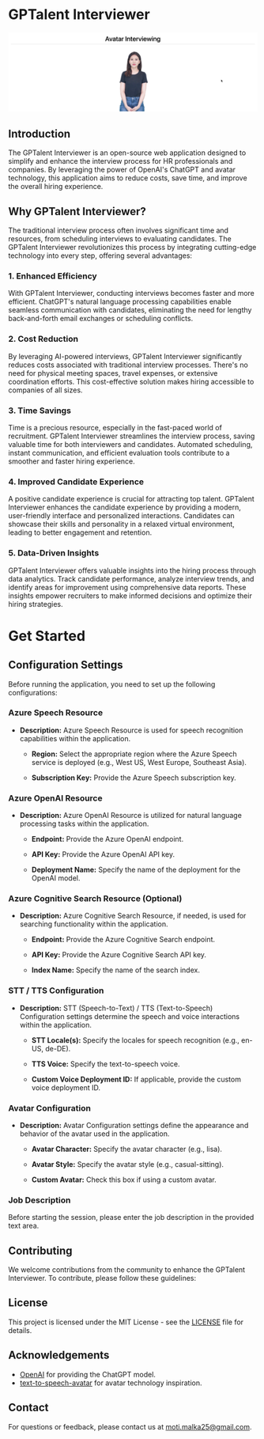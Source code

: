 # GPTalent Interviewer

![GPTalent Interviewer Logo](./Screenshot%202024-05-05%20at%2023.57.43.png)

## Introduction

The GPTalent Interviewer is an open-source web application designed to simplify and enhance the interview process for HR professionals and companies. By leveraging the power of OpenAI's ChatGPT and avatar technology, this application aims to reduce costs, save time, and improve the overall hiring experience.

## Why GPTalent Interviewer?

The traditional interview process often involves significant time and resources, from scheduling interviews to evaluating candidates. The GPTalent Interviewer revolutionizes this process by integrating cutting-edge technology into every step, offering several advantages:

### 1. Enhanced Efficiency

With GPTalent Interviewer, conducting interviews becomes faster and more efficient. ChatGPT's natural language processing capabilities enable seamless communication with candidates, eliminating the need for lengthy back-and-forth email exchanges or scheduling conflicts.

### 2. Cost Reduction

By leveraging AI-powered interviews, GPTalent Interviewer significantly reduces costs associated with traditional interview processes. There's no need for physical meeting spaces, travel expenses, or extensive coordination efforts. This cost-effective solution makes hiring accessible to companies of all sizes.

### 3. Time Savings

Time is a precious resource, especially in the fast-paced world of recruitment. GPTalent Interviewer streamlines the interview process, saving valuable time for both interviewers and candidates. Automated scheduling, instant communication, and efficient evaluation tools contribute to a smoother and faster hiring experience.

### 4. Improved Candidate Experience

A positive candidate experience is crucial for attracting top talent. GPTalent Interviewer enhances the candidate experience by providing a modern, user-friendly interface and personalized interactions. Candidates can showcase their skills and personality in a relaxed virtual environment, leading to better engagement and retention.

### 5. Data-Driven Insights

GPTalent Interviewer offers valuable insights into the hiring process through data analytics. Track candidate performance, analyze interview trends, and identify areas for improvement using comprehensive data reports. These insights empower recruiters to make informed decisions and optimize their hiring strategies.


# Get Started 


## Configuration Settings

Before running the application, you need to set up the following configurations:

### Azure Speech Resource

- **Description:** Azure Speech Resource is used for speech recognition capabilities within the application.
  
  - **Region:** Select the appropriate region where the Azure Speech service is deployed (e.g., West US, West Europe, Southeast Asia).
  
  - **Subscription Key:** Provide the Azure Speech subscription key.

### Azure OpenAI Resource

- **Description:** Azure OpenAI Resource is utilized for natural language processing tasks within the application.
  
  - **Endpoint:** Provide the Azure OpenAI endpoint.
  
  - **API Key:** Provide the Azure OpenAI API key.
  
  - **Deployment Name:** Specify the name of the deployment for the OpenAI model.

### Azure Cognitive Search Resource (Optional)

- **Description:** Azure Cognitive Search Resource, if needed, is used for searching functionality within the application.
  
  - **Endpoint:** Provide the Azure Cognitive Search endpoint.
  
  - **API Key:** Provide the Azure Cognitive Search API key.
  
  - **Index Name:** Specify the name of the search index.

### STT / TTS Configuration

- **Description:** STT (Speech-to-Text) / TTS (Text-to-Speech) Configuration settings determine the speech and voice interactions within the application.
  
  - **STT Locale(s):** Specify the locales for speech recognition (e.g., en-US, de-DE).
  
  - **TTS Voice:** Specify the text-to-speech voice.
  
  - **Custom Voice Deployment ID:** If applicable, provide the custom voice deployment ID.

### Avatar Configuration

- **Description:** Avatar Configuration settings define the appearance and behavior of the avatar used in the application.
  
  - **Avatar Character:** Specify the avatar character (e.g., lisa).
  
  - **Avatar Style:** Specify the avatar style (e.g., casual-sitting).
  
  - **Custom Avatar:** Check this box if using a custom avatar.

### Job Description

Before starting the session, please enter the job description in the provided text area.
## Contributing

We welcome contributions from the community to enhance the GPTalent Interviewer. To contribute, please follow these guidelines:

## License

This project is licensed under the MIT License - see the [LICENSE](LICENSE) file for details.

## Acknowledgements

- [OpenAI](https://openai.com) for providing the ChatGPT model.
- [text-to-speech-avatar]([https://github.com/alievk/avatarify](https://learn.microsoft.com/en-us/azure/ai-services/speech-service/text-to-speech-avatar/what-is-text-to-speech-avatar)) for avatar technology inspiration.

## Contact

For questions or feedback, please contact us at [moti.malka25@gmail.com](moti.malka25@gmail.com).
